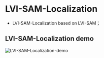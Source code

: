 # LVI-SAM-Localization

- LVI-SAM-Localization based on LVI-SAM；


## LVI-SAM-Localization demo

![LVI-SAM-Localization-demo](/gif/LVI-SAM-Localization-demo.gif)
